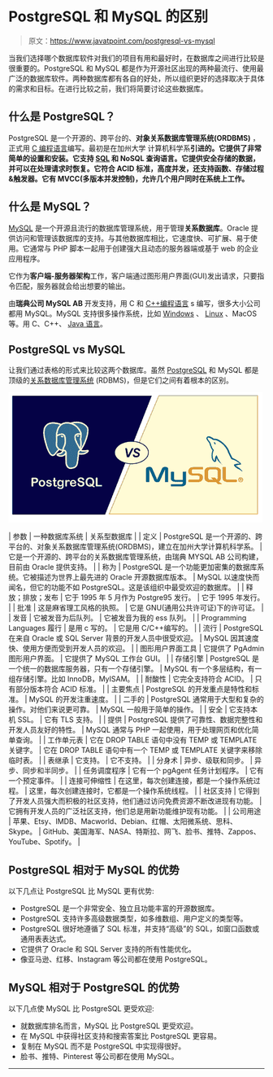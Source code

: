 # PostgreSQL 和 MySQL 的区别

> 原文：<https://www.javatpoint.com/postgresql-vs-mysql>

当我们选择哪个数据库软件对我们的项目有用和最好时，在数据库之间进行比较是很重要的。PostgreSQL 和 MySQL 都是作为开源社区出现的两种最流行、使用最广泛的数据库软件。两种数据库都有各自的好处，所以组织更好的选择取决于具体的需求和目标。在进行比较之前，我们将简要讨论这些数据库。

## 什么是 PostgreSQL？

PostgreSQL 是一个开源的、跨平台的、**对象关系数据库管理系统(ORDBMS)** ，正式用 [C 编程语言](https://www.javatpoint.com/c-programming-language-tutorial)编写。最初是在加州大学 计算机科学系**引进的。它提供了非常简单的设置和安装。它支持 [SQL](https://www.javatpoint.com/sql-tutorial) 和 NoSQL 查询语言。它提供安全存储的数据，并可以在处理请求时恢复。它符合 ACID 标准，高度并发，还支持函数、存储过程&触发器。它有 **MVCC(多版本并发控制)**，允许几个用户同时在系统上工作。**

## 什么是 MySQL？

[MySQL](https://www.javatpoint.com/mysql-tutorial) 是一个开源且流行的数据库管理系统，用于管理**关系数据库**。Oracle 提供访问和管理该数据库的支持。与其他数据库相比，它速度快、可扩展、易于使用。它通常与 PHP 脚本一起用于创建强大且动态的服务器端或基于 web 的企业应用程序。

它作为**客户端-服务器架构**工作，客户端通过图形用户界面(GUI)发出请求，只要指令匹配，服务器就会给出想要的输出。

由**瑞典公司 MySQL AB** 开发支持，用 C 和 [C++编程语言](https://www.javatpoint.com/cpp-tutorial) s 编写，很多大小公司都用 MySQL。MySQL 支持很多操作系统，比如 [Windows](https://www.javatpoint.com/windows) 、 [Linux](https://www.javatpoint.com/linux-tutorial) 、MacOS 等。用 C、C++、 [Java 语言](https://www.javatpoint.com/java-tutorial)。

## PostgreSQL vs MySQL

让我们通过表格的形式来比较这两个数据库。虽然 [PostgreSQL](https://www.javatpoint.com/postgresql-tutorial) 和 MySQL 都是顶级的[关系数据库管理系统](https://www.javatpoint.com/what-is-rdbms) (RDBMS)，但是它们之间有着根本的区别。

![PostgreSQL and MySQL](img/c9a8587c17446031e83272db3faa068d.png)

| 参数 | 一种数据库系统 | 关系型数据库 |
| 定义 | PostgreSQL 是一个开源的、跨平台的、对象关系数据库管理系统(ORDBMS)，建立在加州大学计算机科学系。 | 它是一个开源的、跨平台的关系数据库管理系统，由瑞典 MYSQL AB 公司构建，目前由 Oracle 提供支持。 |
| 称为 | PostgreSQL 是一个功能更加密集的数据库系统。它被描述为世界上最先进的 Oracle 开源数据库版本。 | MySQL 以速度快而闻名，但它的功能不如 PostgreSQL。这是该组织中最受欢迎的数据库。 |
| 释放；排放；发布 | 它于 1995 年 5 月作为 Postgre95 发行。 | 它于 1995 年发行。 |
| 批准 | 这是麻省理工风格的执照。 | 它是 GNU(通用公共许可证)下的许可证。 |
| 发音 | 它被发音为后队列。 | 它被发音为我的 ess 队列。 |
| Programming Languages 履行 | 是用 c 写的。 | 它是用 C/C++编写的。 |
| 流行 | PostgreSQL 在来自 Oracle 或 SQL Server 背景的开发人员中很受欢迎。 | MySQL 因其速度快、使用方便而受到开发人员的欢迎。 |
| 图形用户界面工具 | 它提供了 PgAdmin 图形用户界面。 | 它提供了 MySQL 工作台 GUI。 |
| 存储引擎 | PostgreSQL 是一个统一的数据库服务器，只有一个存储引擎。 | MySQL 有一个多层结构，有一组存储引擎。比如 InnoDB，MyISAM。 |
| 耐酸性 | 它完全支持符合 ACID。 | 只有部分版本符合 ACID 标准。 |
| 主要焦点 | PostgreSQL 的开发重点是特性和标准。 | MySQL 的开发注重速度。 |
| 二手的 | PostgreSQL 通常用于大型和复杂的操作。对他们来说更可靠。 | MySQL 一般用于简单的操作。 |
| 安全 | 它支持本机 SSL。 | 它有 TLS 支持。 |
| 提供 | PostgreSQL 提供了可靠性、数据完整性和开发人员友好的特性。 | MySQL 通常与 PHP 一起使用，用于处理网页和优化简单查询。 |
| 工作单元表 | 它在 DROP TABLE 语句中没有 TEMP 或 TEMPLATE 关键字。 | 它在 DROP TABLE 语句中有一个 TEMP 或 TEMPLATE 关键字来移除临时表。 |
| 表继承 | 它支持。 | 它不支持。 |
| 分身术 | 异步、级联和同步。 | 异步、同步和半同步。 |
| 任务调度程序 | 它有一个 pgAgent 任务计划程序。 | 它有一个预定事件。 |
| 连接可伸缩性 | 在这里，每次创建连接，都是一个操作系统过程。 | 这里，每次创建连接时，它都是一个操作系统线程。 |
| 社区支持 | 它得到了开发人员强大而积极的社区支持，他们通过访问免费资源不断改进现有功能。 | 它拥有开发人员的广泛社区支持，他们总是用新功能维护现有功能。 |
| 公司用途 | 苹果、Etsy、IMDB、Macworld、Debian、红帽、太阳微系统、思科、Skype。 | GitHub、美国海军、NASA、特斯拉、网飞、脸书、推特、Zappos、YouTube、Spotify。 |

## PostgreSQL 相对于 MySQL 的优势

以下几点让 PostgreSQL 比 MySQL 更有优势:

*   PostgreSQL 是一个非常安全、独立且功能丰富的开源数据库。
*   PostgreSQL 支持许多高级数据类型，如多维数组、用户定义的类型等。
*   PostgreSQL 很好地遵循了 SQL 标准，并支持“高级”的 SQL，如窗口函数或通用表表达式。
*   它提供了 Oracle 和 SQL Server 支持的所有性能优化。
*   像亚马逊、红移、Instagram 等公司都在使用 PostgreSQL。

## MySQL 相对于 PostgreSQL 的优势

以下几点使 MySQL 比 PostgreSQL 更受欢迎:

*   就数据库排名而言，MySQL 比 PostgreSQL 更受欢迎。
*   在 MySQL 中获得社区支持和搜索答案比 PostgreSQL 更容易。
*   复制在 MySQL 而不是 PostgreSQL 中实现得很好。
*   脸书、推特、Pinterest 等公司都在使用 MySQL。

* * *